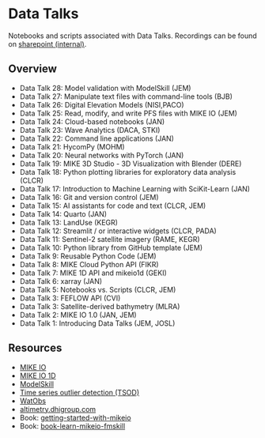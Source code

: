 # Data Talks
Notebooks and scripts associated with Data Talks. Recordings can be found on [sharepoint (internal)](https://dhigroup.sharepoint.com/sites/TechnologyandInnovation/SitePages/DnA-Datatalks.aspx).

## Overview

* Data Talk 28: Model validation with ModelSkill (JEM)
* Data Talk 27: Manipulate text files with command-line tools (BJB)
* Data Talk 26: Digital Elevation Models (NISI,PACO)
* Data Talk 25: Read, modify, and write PFS files with MIKE IO (JEM)
* Data Talk 24: Cloud-based notebooks (JAN)
* Data Talk 23: Wave Analytics (DACA, STKI)
* Data Talk 22: Command line applications (JAN)
* Data Talk 21: HycomPy (MOHM)
* Data Talk 20: Neural networks with PyTorch (JAN)
* Data Talk 19: MIKE 3D Studio - 3D Visualization with Blender (DERE)
* Data Talk 18: Python plotting libraries for exploratory data analysis (CLCR)
* Data Talk 17: Introduction to Machine Learning with SciKit-Learn (JAN)
* Data Talk 16: Git and version control (JEM)
* Data Talk 15: AI assistants for code and text (CLCR, JEM)
* Data Talk 14: Quarto (JAN)
* Data Talk 13: LandUse (KEGR)
* Data Talk 12: Streamlit / or interactive widgets (CLCR, PADA)
* Data Talk 11: Sentinel-2 satellite imagery (RAME, KEGR)
* Data Talk 10: Python library from GitHub template (JEM)
* Data Talk 9: Reusable Python Code (JEM)
* Data Talk 8: MIKE Cloud Python API (FIKR)
* Data Talk 7: MIKE 1D API and mikeio1d (GEKI)
* Data Talk 6: xarray (JAN)
* Data Talk 5: Notebooks vs. Scripts (CLCR, JEM)
* Data Talk 3: FEFLOW API (CVI)
* Data Talk 3: Satellite-derived bathymetry (MLRA)
* Data Talk 2: MIKE IO 1.0 (JAN, JEM)
* Data Talk 1: Introducing Data Talks (JEM, JOSL)

## Resources 

* [MIKE IO](https://github.com/DHI/mikeio)
* [MIKE IO 1D](https://github.com/DHI/mikeio1d)
* [ModelSkill](https://github.com/DHI/modelskill)
* [Time series outlier detection (TSOD)](https://github.com/DHI/tsod)
* [WatObs](https://github.com/DHI/watobs)
* [altimetry.dhigroup.com](https://altimetry.dhigroup.com)
* Book: [getting-started-with-mikeio](https://dhi.github.io/getting-started-with-mikeio/intro.html)
* Book: [book-learn-mikeio-fmskill](https://dhi.github.io/book-learn-mikeio-fmskill/intro.html)

